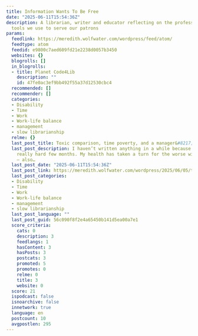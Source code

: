 ```yaml
---
title: Information Wants To Be Free
date: "2025-06-11T15:54:36Z"
description: A librarian, writer and educator reflecting on the profession and the
  tools we use to serve our patrons
params:
  feedlink: https://meredith.wolfwater.com/wordpress/feed/atom/
  feedtype: atom
  feedid: e9800c7aed609fd21e2238d0057b3450
  websites: {}
  blogrolls: []
  in_blogrolls:
  - title: Planet Code4Lib
    description: ""
    id: 47fe0ac3ef9bb492f55a37d12530cbc4
  recommended: []
  recommender: []
  categories:
  - Disability
  - Time
  - Work
  - Work-life balance
  - management
  - slow librarianship
  relme: {}
  last_post_title: Toxic comparison, time poverty, and a manager&#8217;s duty of care
  last_post_description: I haven’t written anything in a while because it’s been a
    really hard few months. My health has taken a turn for the worse with a new condition
    – also…
  last_post_date: "2025-06-11T15:54:36Z"
  last_post_link: https://meredith.wolfwater.com/wordpress/2025/06/05/toxic-comparison-time-poverty-and-a-managers-duty-of-care/
  last_post_categories:
  - Disability
  - Time
  - Work
  - Work-life balance
  - management
  - slow librarianship
  last_post_language: ""
  last_post_guid: 56c090f8f2e4a65450b141d5ea00a7e1
  score_criteria:
    cats: 0
    description: 3
    feedlangs: 1
    hasContent: 3
    hasPosts: 3
    postcats: 3
    promoted: 5
    promotes: 0
    relme: 0
    title: 3
    website: 0
  score: 21
  ispodcast: false
  isnoarchive: false
  innetwork: true
  language: en
  postcount: 10
  avgpostlen: 295
---
```

